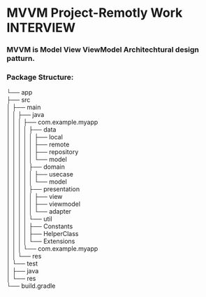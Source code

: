 # MVVM Project-Remotly Work INTERVIEW
### MVVM is Model View ViewModel Architechtural design patturn.

### Package Structure:
└── app<br>
    ├── src<br>
    │   ├── main<br>
    │   │   ├── java<br>
    │   │   │   ├── com.example.myapp<br>
    │   │   │   │   ├── data<br>
    │   │   │   │   │   ├── local<br>
    │   │   │   │   │   ├── remote<br>
    │   │   │   │   │   ├── repository<br>
    │   │   │   │   │   └── model<br>
    │   │   │   │   ├── domain<br>
    │   │   │   │   │   ├── usecase<br>
    │   │   │   │   │   └── model<br>
    │   │   │   │   ├── presentation<br>
    │   │   │   │   │   ├── view<br>
    │   │   │   │   │   ├── viewmodel<br>
    │   │   │   │   │   └── adapter<br>
    │   │   │   │   └── util<br>
    │   │   │   │       ├── Constants<br>
    │   │   │   │       ├── HelperClass<br>
    │   │   │   │       └── Extensions<br>
    │   │   │   └── com.example.myapp<br>
    │   │   └── res<br>
    │   └── test<br>
    │       ├── java<br>
    │       └── res<br>
    └── build.gradle<br>






